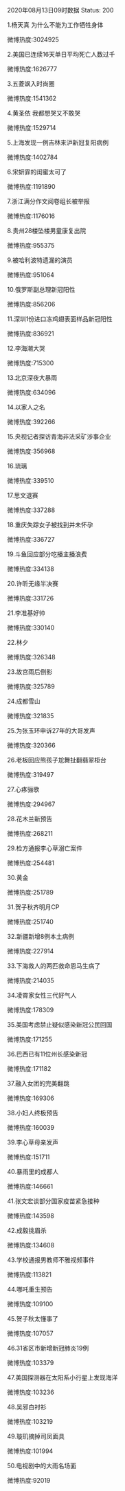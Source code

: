 2020年08月13日09时数据
Status: 200

1.杨天真 为什么不能为工作牺牲身体

微博热度:3024925

2.美国已连续16天单日平均死亡人数过千

微博热度:1626777

3.五菱飒入时尚圈

微博热度:1541362

4.黄圣依 我都想哭又不敢哭

微博热度:1529714

5.上海发现一例吉林来沪新冠复阳病例

微博热度:1402784

6.宋妍霏的闺蜜太可了

微博热度:1191890

7.浙江满分作文阅卷组长被举报

微博热度:1176016

8.贵州28楼坠楼男童康复出院

微博热度:955375

9.被哈利波特遗漏的演员

微博热度:951064

10.俄罗斯副总理新冠阳性

微博热度:856206

11.深圳1份进口冻鸡翅表面样品新冠阳性

微博热度:836921

12.李海潮大哭

微博热度:715300

13.北京深夜大暴雨

微博热度:634096

14.以家人之名

微博热度:392266

15.央视记者探访青海非法采矿涉事企业

微博热度:356968

16.琉璃

微博热度:339510

17.思文退赛

微博热度:337288

18.重庆失踪女子被找到并未怀孕

微博热度:336727

19.斗鱼回应部分吃播主播浪费

微博热度:334138

20.许昕无缘半决赛

微博热度:331726

21.李准基好帅

微博热度:330140

22.林夕

微博热度:326348

23.故宫雨后倒影

微博热度:325789

24.成都雪山

微博热度:321835

25.为张玉环申诉27年的大哥发声

微博热度:320366

26.老板回应熊孩子尬舞扯翻翡翠柜台

微博热度:319497

27.心疼骊歌

微博热度:294967

28.花木兰新预告

微博热度:268211

29.检方通报李心草溺亡案件

微博热度:254481

30.黄金

微博热度:251789

31.贺子秋齐明月CP

微博热度:251740

32.新疆新增8例本土病例

微博热度:227914

33.下海救人的两匹救命恩马生病了

微博热度:214035

34.凌霄家女性三代好气人

微博热度:178309

35.美国考虑禁止疑似感染新冠公民回国

微博热度:171255

36.巴西已有11位州长感染新冠

微博热度:171182

37.融入女团的完美翻跳

微博热度:169306

38.小妇人终极预告

微博热度:160039

39.李心草母亲发声

微博热度:151711

40.暴雨里的成都人

微博热度:146661

41.张文宏谈部分国家疫苗紧急接种

微博热度:143598

42.成毅挑眉杀

微博热度:134608

43.学校通报男教师不雅视频事件

微博热度:113821

44.哪吒重生预告

微博热度:109100

45.贺子秋太懂事了

微博热度:107057

46.31省区市新增新冠肺炎19例

微博热度:103379

47.美国探测器在太阳系小行星上发现海洋

微博热度:103236

48.吴邪白衬衫

微博热度:103219

49.璇玑摘掉司凤面具

微博热度:101994

50.电视剧中的大雨名场面

微博热度:92019

